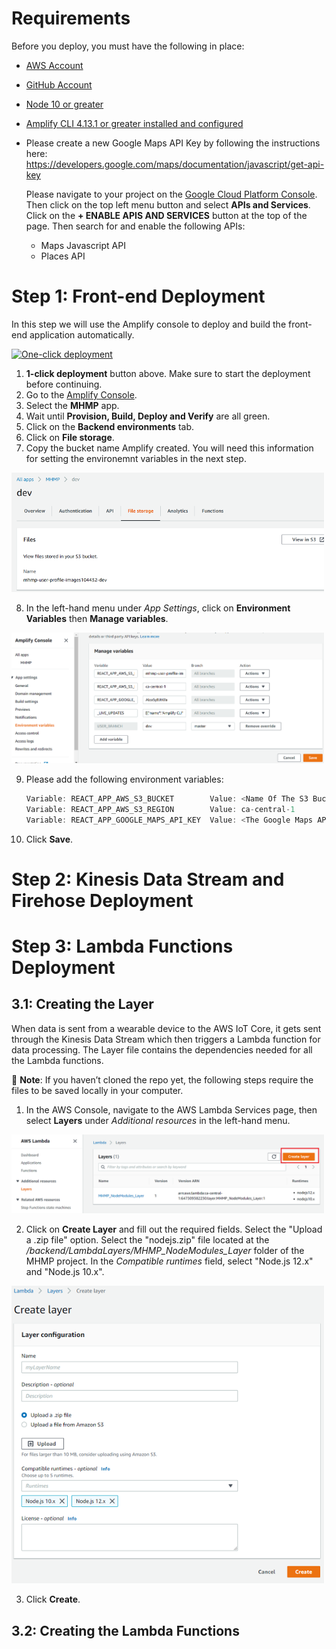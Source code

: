 # Requirements
Before you deploy, you must have the following in place:
*  [AWS Account](https://aws.amazon.com/account/) 
*  [GitHub Account](https://github.com/) 
*  [Node 10 or greater](https://nodejs.org/en/download/) 
*  [Amplify CLI 4.13.1 or greater installed and configured](https://aws-amplify.github.io/docs/cli-toolchain/quickstart#quickstart) 
*  Please create a new Google Maps API Key by following the instructions here: https://developers.google.com/maps/documentation/javascript/get-api-key
   
   Please navigate to your project on the [Google Cloud Platform Console](https://console.cloud.google.com/). Then click on the top left menu button and select **APIs and Services**. Click on the **+ ENABLE APIS AND SERVICES** button at the top of the page. 
   Then search for and enable the following APIs:
      - Maps Javascript API
      - Places API


# Step 1: Front-end Deployment
In this step we will use the Amplify console to deploy and build the front-end application automatically. 

[![One-click deployment](https://oneclick.amplifyapp.com/button.svg)](https://console.aws.amazon.com/amplify/home#/deploy?repo=https://github.com/UBC-CIC/Mobile_Health_Monitoring_Platform)

1. **1-click deployment** button above. Make sure to start the deployment before continuing. 
2. Go to the [Amplify Console](https://console.aws.amazon.com/amplify/home).
3. Select the **MHMP** app.
4. Wait until **Provision, Build, Deploy and Verify** are all green. 
5. Click on the **Backend environments** tab.
6. Click on **File storage**.
7. Copy the bucket name Amplify created.  You will need this information for setting the environemnt variables in the next step.

<img src="./images/deployment/DeploymentGuide-1.png"  width="500"/>

8. In the left-hand menu under *App Settings*, click on **Environment Variables** then **Manage variables**.

<img src="./images/deployment/DeploymentGuide-2.png"  width="500"/>


9. Please add the following environment variables:
   ```javascript
   Variable: REACT_APP_AWS_S3_BUCKET        Value: <Name Of The S3 Bucket You Noted Down In The Previous Step>
   Variable: REACT_APP_AWS_S3_REGION        Value: ca-central-1
   Variable: REACT_APP_GOOGLE_MAPS_API_KEY  Value: <The Google Maps API Key You Created Earlier>
   ```
10. Click **Save**.

# Step 2: Kinesis Data Stream and Firehose Deployment



# Step 3: Lambda Functions Deployment
## 3.1: Creating the Layer
When data is sent from a wearable device to the AWS IoT Core, it gets sent through the Kinesis Data Stream which then triggers a Lambda function for data processing. The Layer file contains the dependencies needed for all the Lambda functions. 

📓 **Note**: If you haven’t cloned the repo yet, the following steps require the files to be saved locally in your computer.

1. In the AWS Console, navigate to the AWS Lambda Services page, then select **Layers** under *Additional resources* in the left-hand menu.

<img src="./images/deployment/DeploymentGuide-3.1.png"  width="500"/>

2. Click on **Create Layer** and fill out the required fields. Select the "Upload a .zip file" option. Select the "nodejs.zip" file located at the */backend/LambdaLayers/MHMP_NodeModules_Layer* folder of the MHMP project. In the *Compatible runtimes* field, select "Node.js 12.x" and "Node.js 10.x". 

<img src="./images/deployment/DeploymentGuide-3.1.2.png"  width="500"/>

3. Click **Create**.

## 3.2: Creating the Lambda Functions

